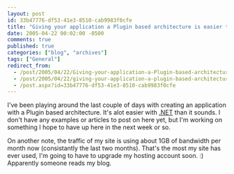 ```yaml
---
layout: post
id: 33b47776-df53-41e3-8510-cab9983f0cfe
title: "Giving your application a Plugin based architecture is easier than it sounds..."
date: 2005-04-22 00:02:00 -0500
comments: true
published: true
categories: ["blog", "archives"]
tags: ["General"]
redirect_from: 
  - /post/2005/04/22/Giving-your-application-a-Plugin-based-architecture-is-easier-than-it-sounds
  - /post/2005/04/22/giving-your-application-a-plugin-based-architecture-is-easier-than-it-sounds
  - /post.aspx?id=33b47776-df53-41e3-8510-cab9983f0cfe
---
```

<!-- more -->
<P>I've been playing around the last couple of days with creating an application with a Plugin based architecture. It's alot easier with <a title=".NET" href="http://www.microsoft.com/net/" target="_blank">.NET</a> than it sounds. I don't have any examples or articles to post on here yet, but I'm working on something I hope to have up here in the next week or so.</P>
<P>On another note, the traffic of my site is using about 1GB of bandwidth per month now (consistantly the last two months). That's the most my site has ever used, I'm going to have to upgrade my hosting account soon. :) Apparently someone reads my blog.</P>
